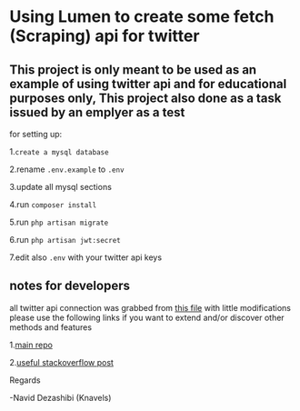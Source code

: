 # Using Lumen to create some fetch (Scraping) api for twitter
## This project is only meant to be used as an example of using twitter api and for educational purposes only, This project also done as a task issued by an emplyer as a test

for setting up:

1.`create a mysql database`

2.rename `.env.example` to `.env`

3.update all mysql sections

4.run `composer install`

5.run `php artisan migrate`

6.run `php artisan jwt:secret`

7.edit also `.env` with your twitter api keys


## notes for developers
all twitter api connection was grabbed from [this file](https://raw.githubusercontent.com/J7mbo/twitter-api-php/master/TwitterAPIExchange.php) with little modifications please use the following links if you want to extend and/or discover other methods and features

1.[main repo](https://github.com/J7mbo/twitter-api-php)

2.[useful stackoverflow post](https://stackoverflow.com/questions/12916539/simplest-php-example-for-retrieving-user-timeline-with-twitter-api-version-1-1/15314662#15314662)



Regards

-Navid Dezashibi (Knavels)
